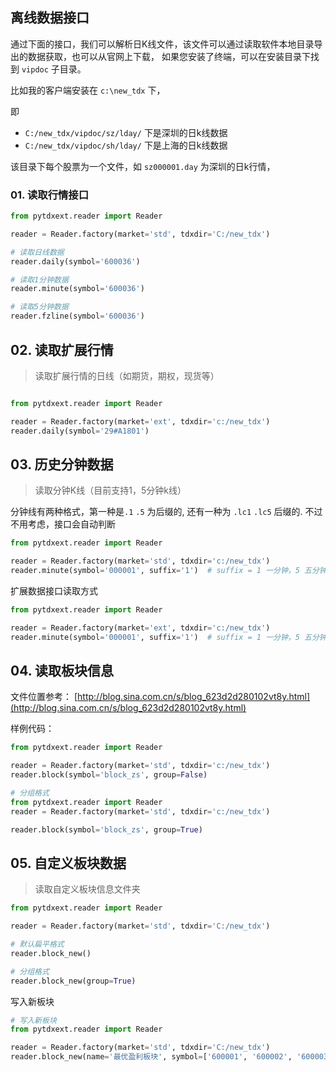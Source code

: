 ## 离线数据接口

通过下面的接口，我们可以解析日K线文件，该文件可以通过读取软件本地目录导出的数据获取，也可以从官网上下载， 如果您安装了终端，可以在安装目录下找到 `vipdoc` 子目录。

比如我的客户端安装在 `c:\new_tdx` 下，

即

- `C:/new_tdx/vipdoc/sz/lday/` 下是深圳的日k线数据
- `C:/new_tdx/vipdoc/sh/lday/` 下是上海的日k线数据

该目录下每个股票为一个文件，如 `sz000001.day` 为深圳的日k行情，

### 01. 读取行情接口

```python
from pytdxext.reader import Reader

reader = Reader.factory(market='std', tdxdir='C:/new_tdx')

# 读取日线数据
reader.daily(symbol='600036')

# 读取1分钟数据
reader.minute(symbol='600036')

# 读取5分钟数据
reader.fzline(symbol='600036')
```

## 02. 读取扩展行情

> 读取扩展行情的日线（如期货，期权，现货等）

```python

from pytdxext.reader import Reader

reader = Reader.factory(market='ext', tdxdir='c:/new_tdx')
reader.daily(symbol='29#A1801')
```

## 03. 历史分钟数据

> 读取分钟K线（目前支持1，5分钟k线）

分钟线有两种格式，第一种是`.1` `.5` 为后缀的, 还有一种为 `.lc1` `.lc5` 后缀的. 不过不用考虑，接口会自动判断

```python
from pytdxext.reader import Reader

reader = Reader.factory(market='std', tdxdir='c:/new_tdx')
reader.minute(symbol='000001', suffix='1')  # suffix = 1 一分钟，5 五分钟
```

扩展数据接口读取方式

```python
from pytdxext.reader import Reader

reader = Reader.factory(market='ext', tdxdir='c:/new_tdx')
reader.minute(symbol='000001', suffix='1')  # suffix = 1 一分钟，5 五分钟
```

## 04. 读取板块信息

文件位置参考： [http://blog.sina.com.cn/s/blog_623d2d280102vt8y.html](http://blog.sina.com.cn/s/blog_623d2d280102vt8y.html)

样例代码：

```python
from pytdxext.reader import Reader

reader = Reader.factory(market='std', tdxdir='c:/new_tdx')
reader.block(symbol='block_zs', group=False)
```

```python
# 分组格式
from pytdxext.reader import Reader
reader = Reader.factory(market='std', tdxdir='c:/new_tdx')

reader.block(symbol='block_zs', group=True)
```

## 05. 自定义板块数据

> 读取自定义板块信息文件夹

```python
from pytdxext.reader import Reader

reader = Reader.factory(market='std', tdxdir='C:/new_tdx')

# 默认扁平格式
reader.block_new()

# 分组格式
reader.block_new(group=True)
```

写入新板块

```python
# 写入新板块
from pytdxext.reader import Reader

reader = Reader.factory(market='std', tdxdir='C:/new_tdx')
reader.block_new(name='最优盈利板块', symbol=['600001', '600002', '600003', '600004', ])
```

